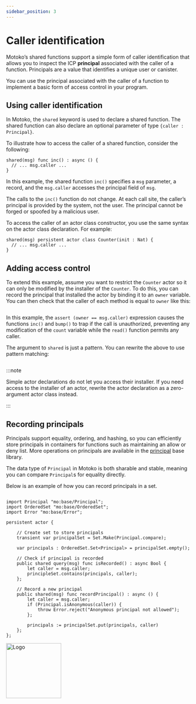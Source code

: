 ```yaml
---
sidebar_position: 3
---
```


# Caller identification

Motoko’s shared functions support a simple form of caller identification that allows you to inspect the ICP **principal** associated with the caller of a function. Principals are a value that identifies a unique user or canister.

You can use the principal associated with the caller of a function to implement a basic form of access control in your program.

## Using caller identification

In Motoko, the `shared` keyword is used to declare a shared function. The shared function can also declare an optional parameter of type `{caller : Principal}`.

To illustrate how to access the caller of a shared function, consider the following:

``` motoko
shared(msg) func inc() : async () {
  // ... msg.caller ...
}
```

In this example, the shared function `inc()` specifies a `msg` parameter, a record, and the `msg.caller` accesses the principal field of `msg`.

The calls to the `inc()` function do not change. At each call site, the caller’s principal is provided by the system, not the user. The principal cannot be forged or spoofed by a malicious user.

To access the caller of an actor class constructor, you use the same syntax on the actor class declaration. For example:

``` motoko
shared(msg) persistent actor class Counter(init : Nat) {
  // ... msg.caller ...
}
```

## Adding access control

To extend this example, assume you want to restrict the `Counter` actor so it can only be modified by the installer of the `Counter`. To do this, you can record the principal that installed the actor by binding it to an `owner` variable. You can then check that the caller of each method is equal to `owner` like this:

``` motoko file=../examples/Counters-caller.mo
```

In this example, the `assert (owner == msg.caller)` expression causes the functions `inc()` and `bump()` to trap if the call is unauthorized, preventing any modification of the `count` variable while the `read()` function permits any caller.

The argument to `shared` is just a pattern. You can rewrite the above to use pattern matching:

``` motoko file=../examples/Counters-caller-pat.mo
```

:::note

Simple actor declarations do not let you access their installer. If you need access to the installer of an actor, rewrite the actor declaration as a zero-argument actor class instead.

:::


## Recording principals

Principals support equality, ordering, and hashing, so you can efficiently store principals in containers for functions such as maintaining an allow or deny list. More operations on principals are available in the [principal](../base/Principal.md) base library.

The data type of `Principal` in Motoko is both sharable and stable, meaning you can compare `Principal`s for equality directly.

Below is an example of how you can record principals in a set.

``` motoko file=../examples/RecordPrincipals.mo
```


```motoko
import Principal "mo:base/Principal";
import OrderedSet "mo:base/OrderedSet";
import Error "mo:base/Error";

persistent actor {

    // Create set to store principals
    transient var principalSet = Set.Make(Principal.compare);

    var principals : OrderedSet.Set<Principal> = principalSet.empty();

    // Check if principal is recorded
    public shared query(msg) func isRecorded() : async Bool {
        let caller = msg.caller;
        principleSet.contains(principals, caller);
    };

    // Record a new principal
    public shared(msg) func recordPrincipal() : async () {
        let caller = msg.caller;
        if (Principal.isAnonymous(caller)) {
            throw Error.reject("Anonymous principal not allowed");
        };

        principals := principalSet.put(principals, caller)
    };
};
```

<img src="https://github.com/user-attachments/assets/844ca364-4d71-42b3-aaec-4a6c3509ee2e" alt="Logo" width="150" height="150" />
